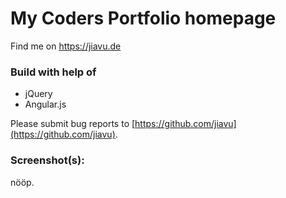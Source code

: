 # My Coders Portfolio homepage

Find me on https://jiavu.de

### Build with help of

* jQuery
* Angular.js

Please submit bug reports to [https://github.com/jiavu](https://github.com/jiavu).

### Screenshot(s):
nööp.
